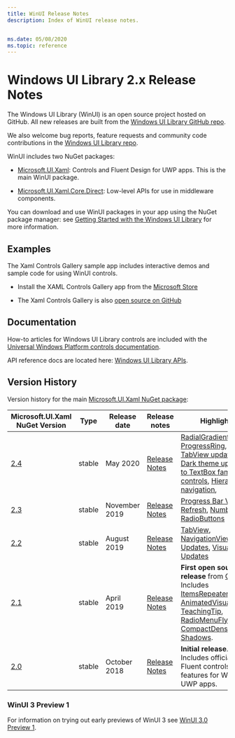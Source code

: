 ```yaml
---
title: WinUI Release Notes
description: Index of WinUI release notes.


ms.date: 05/08/2020
ms.topic: reference
---
```


# Windows UI Library 2.x Release Notes

The Windows UI Library (WinUI) is an open source project hosted on GitHub. All new releases are built from the [Windows UI Library GitHub repo](https://aka.ms/winui).

We also welcome bug reports, feature requests and community code contributions in the [Windows UI Library repo](https://aka.ms/winui).

WinUI includes two NuGet packages:

* [Microsoft.UI.Xaml](https://www.nuget.org/packages/Microsoft.UI.Xaml): Controls and Fluent Design for UWP apps. This is the main WinUI package.

* [Microsoft.UI.Xaml.Core.Direct](https://www.nuget.org/packages/Microsoft.UI.Xaml.Core.Direct): Low-level APIs for use in middleware components.

You can download and use WinUI packages in your app using the NuGet package manager: see [Getting Started with the Windows UI Library](https://docs.microsoft.com/uwp/toolkits/winui/getting-started) for more information.

## Examples

The Xaml Controls Gallery sample app includes interactive demos and sample code for using WinUI controls.

* Install the XAML Controls Gallery app from the [Microsoft Store](
https://www.microsoft.com/p/xaml-controls-gallery/9msvh128x2zt)

* The Xaml Controls Gallery is also [open source on GitHub](
https://github.com/Microsoft/Xaml-Controls-Gallery)

## Documentation

How-to articles for Windows UI Library controls are included with the [Universal Windows Platform controls documentation](/windows/uwp/design/controls-and-patterns/).

API reference docs are located here: [Windows UI Library APIs](/uwp/api/overview/winui/).

## Version History

Version history for the main [Microsoft.UI.Xaml NuGet package](https://www.nuget.org/packages/Microsoft.UI.Xaml):

| Microsoft.UI.Xaml NuGet Version | Type | Release date | Release notes | Highlights |
| --- | --- | --- | --- | --- |
| [2.4](winui-2.4.md) | stable | May 2020 | [Release Notes](winui-2.4.md) | [RadialGradientBrush](winui-2.4.md#radialgradientbrush), [ProgressRing](winui-2.4.md#progressring), [TabView updates](winui-2.4.md#tabview-updates), [Dark theme updates to TextBox family of controls](winui-2.4.md#dark-theme-updates-to-textbox-family-of-controls), [Hierarchical navigation](winui-2.4.md#hierarchical-navigation),  |
| [2.3](winui-2.3.md) | stable | November 2019 | [Release Notes](winui-2.3.md) | [Progress Bar Visual Refresh](winui-2.3.md#progress-bar-visual-refresh), [NumberBox](winui-2.3.md#numberbox), [RadioButtons](winui-2.3.md#radiobuttons) |
| [2.2](winui-2.2.md) | stable | August 2019 | [Release Notes](winui-2.2.md) | [TabView](winui-2.2.md#tabview), [NavigationView Updates](winui-2.2.md#navigationview-updates), [Visual Style Updates](winui-2.2.md#visual-style-updates)  |
| [2.1](winui-2.1.md) | stable | April 2019 | [Release Notes](winui-2.1.md) | **First open source release** from [GitHub](https://github.com/microsoft/microsoft-ui-xaml). Includes [ItemsRepeater](winui-2.1.md#itemsrepeater), [AnimatedVisualPlayer](winui-2.1.md#animatedvisualplayer), [TeachingTip](winui-2.1.md#teachingtip), [RadioMenuFlyoutItem](winui-2.1.md#radiomenuflyoutitem), [CompactDensity](winui-2.1.md#compactdensity), [Shadows](winui-2.1.md#shadows). |
| [2.0](winui-2.0.md) | stable | October 2018 | [Release Notes](winui-2.0.md) | **Initial release**. Includes official native Fluent controls and features for Windows UWP apps.  |

### WinUI 3 Preview 1

For information on trying out early previews of WinUI 3 see [WinUI 3.0 Preview 1](../../winui3/index.md).
